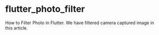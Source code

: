 # flutter_photo_filter
 How to Filter Photo in Flutter. We have filtered camera captured image in this article.
